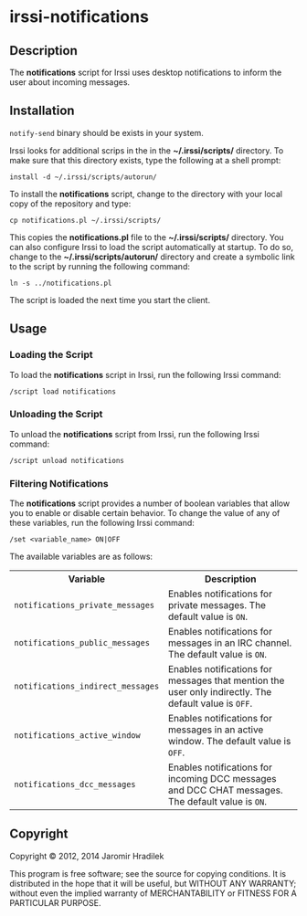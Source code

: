 # irssi-notifications

## Description

The **notifications** script for Irssi uses desktop notifications to inform the user about incoming messages.

## Installation

`notify-send` binary should be exists in your system.

Irssi looks for additional scrips in the in the **~/.irssi/scripts/** directory. To make sure that this directory exists, type the following at a shell prompt:

    install -d ~/.irssi/scripts/autorun/

To install the **notifications** script, change to the directory with your local copy of the repository and type:

    cp notifications.pl ~/.irssi/scripts/

This copies the **notifications.pl** file to the **~/.irssi/scripts/** directory. You can also configure Irssi to load the script automatically at startup. To do so, change to the **~/.irssi/scripts/autorun/** directory and create a symbolic link to the script by running the following command:

    ln -s ../notifications.pl

The script is loaded the next time you start the client.

## Usage

### Loading the Script

To load the **notifications** script in Irssi, run the following Irssi command:

    /script load notifications

### Unloading the Script

To unload the **notifications** script from Irssi, run the following Irssi command:

    /script unload notifications

### Filtering Notifications

The **notifications** script provides a number of boolean variables that allow you to enable or disable certain behavior. To change the value of any of these variables, run the following Irssi command:

    /set <variable_name> ON|OFF

The available variables are as follows:

<table>
  <tr>
    <th>Variable</th>
    <th>Description</th>
  </tr>
  <tr>
    <td><code>notifications_private_messages</code></td>
    <td>Enables notifications for private messages. The default value is <code>ON</code>.</td>
  </tr>
  <tr>
    <td><code>notifications_public_messages<code></td>
    <td>Enables notifications for messages in an IRC channel. The default value is <code>ON</code>.</td>
  </tr>
  <tr>
    <td><code>notifications_indirect_messages</code></td>
    <td>Enables notifications for messages that mention the user only indirectly. The default value is <code>OFF</code>.</td>
  </tr>
  <tr>
    <td><code>notifications_active_window</code></td>
    <td>Enables notifications for messages in an active window. The default value is <code>OFF</code>.</td>
  </tr>
  <tr>
    <td><code>notifications_dcc_messages</code></td>
    <td>Enables notifications for incoming DCC messages and DCC CHAT messages. The default value is <code>ON</code>.</td>
  </tr>
</table>

## Copyright

Copyright © 2012, 2014 Jaromir Hradilek

This program is free software; see the source for copying conditions. It is distributed in the hope that it will be useful, but WITHOUT ANY WARRANTY; without even the implied warranty of MERCHANTABILITY or FITNESS FOR A PARTICULAR PURPOSE.
